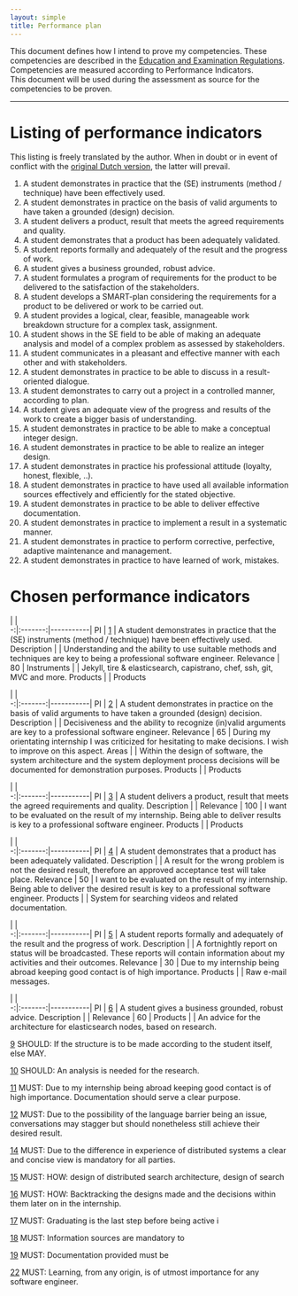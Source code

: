 ```yaml
---
layout: simple
title: Performance plan
---
```


This document defines how I intend to prove my competencies. These competencies are described in the [Education and Examination Regulations]. Competencies are measured according to Performance Indicators.  
This document will be used during the assessment as source for the competencies to be proven.

---

# Listing of performance indicators
This listing is freely translated by the author. When in doubt or in event of conflict with the [original Dutch version], the latter will prevail.

<ol>
<li id="PI01" value="1">A student demonstrates in practice that the (SE) instruments (method / technique) have been effectively used.</li>
<li id="PI02" value="2">A student demonstrates in practice on the basis of valid arguments to have taken a grounded (design) decision.</li>
<li id="PI03" value="3">A student delivers a product, result that meets the agreed requirements and quality.</li>
<li id="PI04" value="4">A student demonstrates that a product has been adequately validated.</li>
<li id="PI05" value="5">A student reports formally and adequately of the result and the progress of work.</li>
<li id="PI06" value="6">A student gives a business grounded, robust advice.</li>
<li id="PI07" value="7">A student formulates a program of requirements for the product to be delivered to the satisfaction of the stakeholders.</li>
<li id="PI08" value="8">A student develops a SMART-plan considering the requirements for a product to be delivered or work to be carried out.</li>
<li id="PI09" value="9">A student provides a logical, clear, feasible, manageable work breakdown structure for a complex task, assignment.</li>
<li id="PI10" value="10">A student shows in the SE field to be able of making an adequate analysis and model of a complex problem as assessed by stakeholders.</li>
<li id="PI11" value="11">A student communicates in a pleasant and effective manner with each other and with stakeholders.</li>
<li id="PI12" value="12">A student demonstrates in practice to be able to discuss in a result-oriented dialogue.</li>
<li id="PI13" value="13">A student demonstrates to carry out a project in a controlled manner, according to plan.</li>
<li id="PI14" value="14">A student gives an adequate view of the progress and results of the work to create a bigger basis of understanding.</li>
<li id="PI15" value="15">A student demonstrates in practice to be able to make a conceptual integer design.</li>
<li id="PI16" value="16">A student demonstrates in practice to be able to realize an integer design.</li>
<li id="PI17" value="17">A student demonstrates in practice his professional attitude (loyalty, honest, flexible, ..).</li>
<li id="PI18" value="18">A student demonstrates in practice to have used all available information sources effectively and efficiently for the stated objective.</li>
<li id="PI19" value="19">A student demonstrates in practice to be able to deliver effective documentation.</li>
<li id="PI20" value="20">A student demonstrates in practice to implement a result in a systematic manner.</li>
<li id="PI21" value="21">A student demonstrates in practice to perform corrective, perfective, adaptive maintenance and management.</li>
<li id="PI22" value="22">A student demonstrates in practice to have learned of work, mistakes.</li>
</ol>

# Chosen performance indicators

  |         |                                                                                       
-:|:-------:|-----------|
PI          | [1][PI01] | A student demonstrates in practice that the (SE) instruments (method / technique) have been effectively used.
Description |           | Understanding and the ability to use suitable methods and techniques are key to being a professional software engineer. 
Relevance   | 80        | 
Instruments |           | Jekyll, tire & elasticsearch, capistrano, chef, ssh, git, MVC and more.
Products    |           | Products

  |         |                                                                                       
-:|:-------:|-----------|
PI          | [2][PI02] | A student demonstrates in practice on the basis of valid arguments to have taken a grounded (design) decision.
Description |           | Decisiveness and the ability to recognize (in)valid arguments are key to a professional software engineer.
Relevance   | 65        | During my orientating internship I was criticized for hesitating to make decisions. I wish to improve on this aspect.
Areas       |           | Within the design of software, the system architecture and the system deployment process decisions will be documented for demonstration purposes.
Products    |           | Products

  |         |                                                                                       
-:|:-------:|-----------|
PI          | [3][PI03] | A student delivers a product, result that meets the agreed requirements and quality.
Description |           | 
Relevance   | 100       | I want to be evaluated on the result of my internship. Being able to deliver results is key to a professional software engineer.
Products    |           | Products


  |         |                                                                                       
-:|:-------:|-----------|
PI          | [4][PI04] | A student demonstrates that a product has been adequately validated.
Description |           | A result for the wrong problem is not the desired result, therefore an approved acceptance test will take place.
Relevance   | 50        | I want to be evaluated on the result of my internship. Being able to deliver the desired result is key to a professional software engineer.
Products    |           | System for searching videos and related documentation.

  |         |                                                                                       
-:|:-------:|-----------|
PI          | [5][PI05] | A student reports formally and adequately of the result and the progress of work.
Description |           | A fortnightly report on status will be broadcasted. These reports will contain information about my activities and their outcomes.
Relevance   | 30        | Due to my internship being abroad keeping good contact is of high importance.
Products    |           | Raw e-mail messages.

  |         |                                                                                       
-:|:-------:|-----------|
PI          | [6][PI06] | A student gives a business grounded, robust advice.
Description |           | 
Relevance   | 60        | 
Products    |           | An advice for the architecture for elasticsearch nodes, based on research.

[9][PI09]
    SHOULD: If the structure is to be made according to the student itself, else MAY.

[10][PI10]
    SHOULD: An analysis is needed for the research.

[11][PI11]
    MUST:   Due to my internship being abroad keeping good contact is of high importance. Documentation should serve a clear purpose.

[12][PI12]
    MUST:   Due to the possibility of the language barrier being an issue, conversations may stagger but should nonetheless still achieve their desired result.

[14][PI14]
    MUST:   Due to the difference in experience of distributed systems a clear and concise view is mandatory for all parties.

[15][PI15]
    MUST:
    HOW:    design of distributed search architecture, design of search

[16][PI16]
    MUST:
    HOW:    Backtracking the designs made and the decisions within them later on in the internship.

[17][PI17]
    MUST:   Graduating is the last step before being active i

[18][PI18]
    MUST:   Information sources are mandatory to 

[19][PI19]
    MUST:   Documentation provided must be 

[22][PI22]
    MUST:   Learning, from any origin, is of utmost importance for any software engineer.

[original Dutch version]: http://infonet.hszuyd.nl/files/usr_beumersjpa/Toetsboeken%20I/Toetsboek%20I%20en%20TI%202011-2012.pdf
[Education and Examination Regulations]: http://infonet.hszuyd.nl/files/usr_beumersjpa/Opleidingsregelingen%20I/OER%20I%20en%20TI%202012-2013.pdf
[PI01]: #PI01
[PI02]: #PI02
[PI03]: #PI03
[PI04]: #PI04
[PI05]: #PI05
[PI06]: #PI06
[PI07]: #PI07
[PI08]: #PI08
[PI09]: #PI09
[PI10]: #PI10
[PI11]: #PI11
[PI12]: #PI12
[PI13]: #PI13
[PI14]: #PI14
[PI15]: #PI15
[PI16]: #PI16
[PI17]: #PI17
[PI18]: #PI18
[PI19]: #PI19
[PI20]: #PI20
[PI21]: #PI21
[PI22]: #PI22